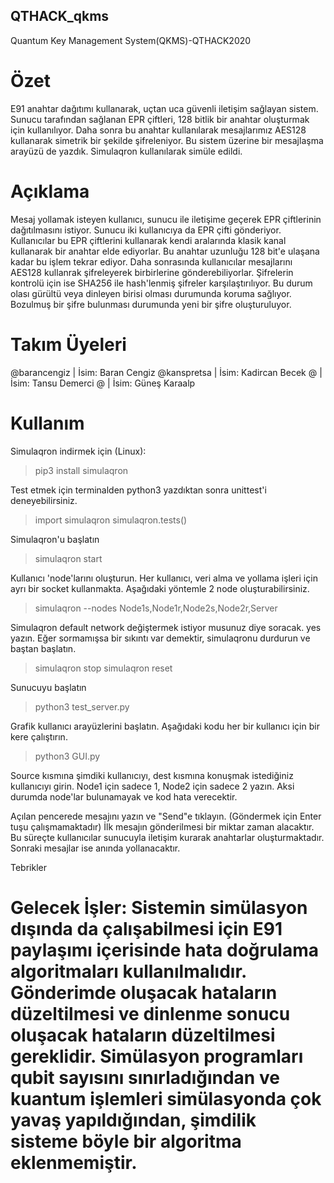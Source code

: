 ## QTHACK_qkms
Quantum Key Management System(QKMS)-QTHACK2020

# Özet
E91 anahtar dağıtımı kullanarak, uçtan uca güvenli iletişim sağlayan sistem. Sunucu tarafından sağlanan EPR çiftleri, 128 bitlik bir anahtar oluşturmak için kullanılıyor. Daha sonra bu anahtar kullanılarak mesajlarımız AES128 kullanarak simetrik bir şekilde şifreleniyor. Bu sistem üzerine bir mesajlaşma arayüzü de yazdık. Simulaqron kullanılarak simüle edildi.

# Açıklama
Mesaj yollamak isteyen kullanıcı, sunucu ile iletişime geçerek EPR çiftlerinin dağıtılmasını istiyor. Sunucu iki kullanıcıya da EPR çifti gönderiyor. Kullanıcılar bu EPR çiftlerini kullanarak kendi aralarında klasik kanal kullanarak bir anahtar elde ediyorlar. Bu anahtar uzunluğu 128 bit'e ulaşana kadar bu işlem tekrar ediyor. Daha sonrasında kullanıcılar mesajlarını AES128 kullanrak şifreleyerek birbirlerine gönderebiliyorlar. Şifrelerin kontrolü için ise SHA256 ile hash'lenmiş şifreler karşılaştırılıyor. Bu durum olası gürültü veya dinleyen birisi olması durumunda koruma sağlıyor. Bozulmuş bir şifre bulunması durumunda yeni bir şifre oluşturuluyor.

# Takım Üyeleri
@barancengiz | İsim: Baran Cengiz
@kanspretsa | İsim: Kadircan Becek
@ | İsim: Tansu Demerci
@ | İsim: Güneş Karaalp


# Kullanım

Simulaqron indirmek için (Linux):
> pip3 install simulaqron

Test etmek için terminalden python3 yazdıktan sonra unittest'i deneyebilirsiniz.
> import simulaqron
> simulaqron.tests()

Simulaqron'u başlatın
> simulaqron start

Kullanıcı 'node'larını oluşturun. Her kullanıcı, veri alma ve yollama işleri için ayrı bir socket kullanmakta. Aşağıdaki yöntemle 2 node oluşturabilirsiniz.
> simulaqron --nodes Node1s,Node1r,Node2s,Node2r,Server

Simulaqron default network değiştermek istiyor musunuz diye soracak. yes yazın. Eğer sormamışsa bir sıkıntı var demektir, simulaqronu durdurun ve baştan başlatın.
> simulaqron stop
> simulaqron reset

Sunucuyu başlatın
> python3 test_server.py

Grafik kullanıcı arayüzlerini başlatın. Aşağıdaki kodu her bir kullanıcı için bir kere çalıştırın. 
> python3 GUI.py

Source kısmına şimdiki kullanıcıyı, dest kısmına konuşmak istediğiniz kullanıcıyı girin. Node1 için sadece 1, Node2 için sadece 2 yazın. Aksi durumda node'lar bulunamayak ve kod hata verecektir.

Açılan pencerede mesajını yazın ve "Send"e tıklayın. (Göndermek için Enter tuşu çalışmamaktadır)
İlk mesajın gönderilmesi bir miktar zaman alacaktır. Bu süreçte kullanıcılar sunucuyla iletişim kurarak anahtarlar oluşturmaktadır. Sonraki mesajlar ise anında yollanacaktır.

Tebrikler

# Gelecek İşler: Sistemin simülasyon dışında da çalışabilmesi için E91 paylaşımı içerisinde hata doğrulama algoritmaları kullanılmalıdır. Gönderimde oluşacak hataların düzeltilmesi ve dinlenme sonucu oluşacak hataların düzeltilmesi gereklidir. Simülasyon programları qubit sayısını sınırladığından ve kuantum işlemleri simülasyonda çok yavaş yapıldığından, şimdilik sisteme böyle bir algoritma eklenmemiştir.
